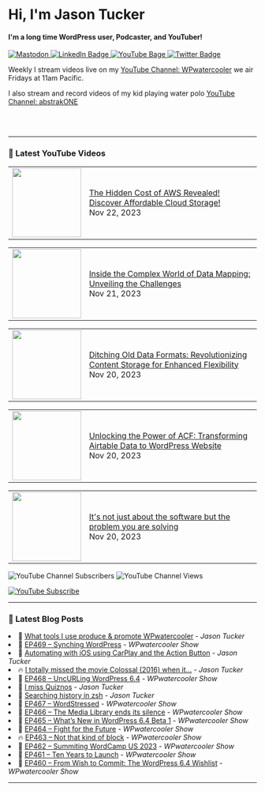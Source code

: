 # Hi, I'm Jason Tucker

#### I'm a long time WordPress user, Podcaster, and YouTuber!

<div id="badges">
  <a href="https://simian.rodeo/@jasontucker">
<img alt="Mastodon" src="https://img.shields.io/mastodon/follow/109265629430158597?domain=https%3A%2F%2Fsimian.rodeo&label=Follow%20%40jasontucker%40simianrodeo%20on%20Mastodon&logo=mastodon&style=for-the-badge">
  </a>
  <a href="https://linkedin.com/in/jasontucker">
    <img src="https://img.shields.io/badge/LinkedIn-blue?style=for-the-badge&logo=linkedin&logoColor=white" alt="LinkedIn Badge"/>
  </a>
  <a href="https://youtube.com/wpwatercooler">
    <img src="https://img.shields.io/youtube/channel/views/UCJwt6pUOwhJgmcJ9j-uS5Jw?label=YouTube&logo=YOUTUBE&style=for-the-badge" alt="YouTube Bage">
  </a>
  <a href="https://twitter.com/jasontucker">
    <img src="https://img.shields.io/badge/Twitter-grey?style=for-the-badge&logo=twitter&logoColor=white" alt="Twitter Badge"/>
  </a>
</div>


Weekly I stream videos live on my [YouTube Channel: WPwatercooler](https://youtube.com/wpwatercooler) we air Fridays at 11am Pacific.

I also stream and record videos of my kid playing water polo [YouTube Channel: abstrakONE](https://youtube.com/abstrakone)



<br />
<br />

---

### 🎥 Latest YouTube Videos

<!-- YOUTUBE:START --><table><tr><td><a href="https://www.youtube.com/watch?v=kCBGLoejWd0"><img width="140px" src="https://i.ytimg.com/vi/kCBGLoejWd0/mqdefault.jpg"></a></td>
<td><a href="https://www.youtube.com/watch?v=kCBGLoejWd0">The Hidden Cost of AWS Revealed! Discover Affordable Cloud Storage!</a><br/>Nov 22, 2023</td></tr></table>
<table><tr><td><a href="https://www.youtube.com/watch?v=qe4WI_fw2s4"><img width="140px" src="https://i.ytimg.com/vi/qe4WI_fw2s4/mqdefault.jpg"></a></td>
<td><a href="https://www.youtube.com/watch?v=qe4WI_fw2s4">Inside the Complex World of Data Mapping: Unveiling the Challenges</a><br/>Nov 21, 2023</td></tr></table>
<table><tr><td><a href="https://www.youtube.com/watch?v=n2FSwfahjmE"><img width="140px" src="https://i.ytimg.com/vi/n2FSwfahjmE/mqdefault.jpg"></a></td>
<td><a href="https://www.youtube.com/watch?v=n2FSwfahjmE">Ditching Old Data Formats: Revolutionizing Content Storage for Enhanced Flexibility</a><br/>Nov 20, 2023</td></tr></table>
<table><tr><td><a href="https://www.youtube.com/watch?v=MfiDxcojtSc"><img width="140px" src="https://i.ytimg.com/vi/MfiDxcojtSc/mqdefault.jpg"></a></td>
<td><a href="https://www.youtube.com/watch?v=MfiDxcojtSc">Unlocking the Power of ACF: Transforming Airtable Data to WordPress Website</a><br/>Nov 20, 2023</td></tr></table>
<table><tr><td><a href="https://www.youtube.com/watch?v=Dfjn9TcSl2w"><img width="140px" src="https://i.ytimg.com/vi/Dfjn9TcSl2w/mqdefault.jpg"></a></td>
<td><a href="https://www.youtube.com/watch?v=Dfjn9TcSl2w">It&#39;s not just about the software but the problem you are solving</a><br/>Nov 20, 2023</td></tr></table>
<!-- YOUTUBE:END -->


![YouTube Channel Subscribers](https://img.shields.io/youtube/channel/subscribers/UCJwt6pUOwhJgmcJ9j-uS5Jw?style=social)
![YouTube Channel Views](https://img.shields.io/youtube/channel/views/UCJwt6pUOwhJgmcJ9j-uS5Jw?style=social)
<br />

[![YouTube Subscribe](https://img.shields.io/badge/YouTube_@wpwatercooler-SUBSCRIBE-red?logo=youtube&style=for-the-badge&logoColor=red)](https://www.youtube.com/wpwatercooler?sub_confirmation=1) 




---

### 📑 Latest Blog Posts

<!-- BLOG-POST-LIST:START --><li>🚀 <a href='https://jasontucker.blog/2023/11/17/what-tools-i.html'>What tools I use produce &amp; promote WPwatercooler</a> - <em>Jason Tucker</em></li><li>💫 <a href='https://wpwatercooler.com/wpwatercooler/ep469-synching-wordpress/'>EP469 – Synching WordPress</a> - <em>WPwatercooler Show</em></li><li>🚀 <a href='https://jasontucker.blog/2023/11/14/automating-with-ios.html'>Automating with iOS using CarPlay and the Action Button</a> - <em>Jason Tucker</em></li><li>🔥 <a href='https://jasontucker.blog/2023/11/10/i-totally-missed.html'>I totally missed the movie Colossal &lpar;2016&rpar; when it...</a> - <em>Jason Tucker</em></li><li>💫 <a href='https://wpwatercooler.com/wpwatercooler/ep468-uncurling-wordpress-6-4/'>EP468 – UncURLing WordPress 6.4</a> - <em>WPwatercooler Show</em></li><li>💯 <a href='https://jasontucker.blog/2023/11/06/i-miss-quiznos.html'>I miss Quiznos</a> - <em>Jason Tucker</em></li><li>🚀 <a href='https://jasontucker.blog/2023/11/05/searching-history-in.html'>Searching history in zsh</a> - <em>Jason Tucker</em></li><li>💫 <a href='https://wpwatercooler.com/wpwatercooler/ep467-wordstressed/'>EP467 – WordStressed</a> - <em>WPwatercooler Show</em></li><li>💯 <a href='https://wpwatercooler.com/wpwatercooler/ep466-the-media-library-ends-its-silence/'>EP466 – The Media Library ends its silence</a> - <em>WPwatercooler Show</em></li><li>🚀 <a href='https://wpwatercooler.com/wpwatercooler/ep465-whats-new-in-wordpress-6-4-beta-1/'>EP465 – What’s New in WordPress 6.4 Beta 1</a> - <em>WPwatercooler Show</em></li><li>💫 <a href='https://wpwatercooler.com/wpwatercooler/ep464-fight-for-the-future/'>EP464 – Fight for the Future</a> - <em>WPwatercooler Show</em></li><li>🔥 <a href='https://wpwatercooler.com/wpwatercooler/ep463-not-that-kind-of-block/'>EP463 – Not that kind of block</a> - <em>WPwatercooler Show</em></li><li>💯 <a href='https://wpwatercooler.com/wpwatercooler/ep462-summiting-wordcamp-us-2023/'>EP462 – Summiting WordCamp US 2023</a> - <em>WPwatercooler Show</em></li><li>🚀 <a href='https://wpwatercooler.com/wpwatercooler/ep461-ten-years-to-launch/'>EP461 – Ten Years to Launch</a> - <em>WPwatercooler Show</em></li><li>💫 <a href='https://wpwatercooler.com/wpwatercooler/ep460-from-wish-to-commit-the-wordpress-6-4-wishlist/'>EP460 – From Wish to Commit: The WordPress 6.4 Wishlist</a> - <em>WPwatercooler Show</em></li><!-- BLOG-POST-LIST:END -->


---
